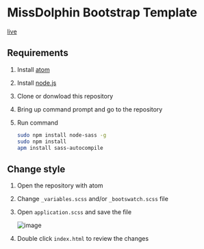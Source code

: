 # MissDolphin Bootstrap Template

[live](https://missdolphin.github.io/MissDolphin-Bootstrap-Template/)

## Requirements

1. Install [atom](https://atom.io/)
2. Install [node.js](http://nodejs.org/)
3. Clone or donwload this repository
4. Bring up command prompt and go to the repository
5. Run command

   ```sh
   sudo npm install node-sass -g
   sudo npm install
   apm install sass-autocompile
   ```
   
## Change style
1. Open the repository with atom
2. Change `_variables.scss` and/or `_bootswatch.scss` file
3. Open `application.scss` and save the file

   ![image](https://cloud.githubusercontent.com/assets/1463415/17979107/e379dee6-6aad-11e6-8bc1-81954b2c6baa.png)

4. Double click `index.html` to review the changes
